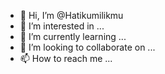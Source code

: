 - 👋 Hi, I’m @Hatikumilikmu
- 👀 I’m interested in ...
- 🌱 I’m currently learning ...
- 💞️ I’m looking to collaborate on ...
- 📫 How to reach me ...

<!---
Hatikumilikmu/Hatikumilikmu is a ✨ special ✨ repository because its `README.md` (this file) appears on your GitHub profile.
You can click the Preview link to take a look at your changes.
--->
